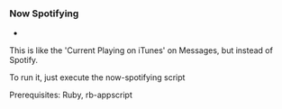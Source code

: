 ### Now Spotifying

-
This is like the 'Current Playing on iTunes' on Messages, but instead of Spotify.

To run it, just execute the now-spotifying script

Prerequisites: Ruby, rb-appscript
